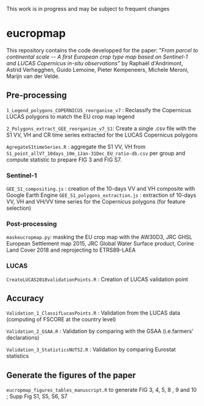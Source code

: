 This work is in progress and may be subject to frequent changes

# eucropmap

This repository contains the code developped for the paper:
"*From parcel to continental scale -- A first European crop type map based on Sentinel-1 and LUCAS Copernicus in-situ observations*" 
by Raphaël d'Andrimont, Astrid Verhegghen, Guido Lemoine, Pieter Kempeneers, Michele Meroni, Marijn van der Velde.

## Pre-processing
 `1_Legend_polygons_COPERNICUS_reorganise_v7` : Reclassify the Copernicus LUCAS polygons to match the EU crop map legend
 
 `2_Polygons_extract_GEE_reorganize_v7_S1`: Create a single .csv file with the S1 VV, VH and CR time series extracted for the LUCAS Copernicus polygons

  `AgregateS1timeSeries.R` : aggregate the S1 VV, VH from `S1_point_allV7_10days_10m_1Jan-31Dec_EU_ratio-db.csv` per group and compute statistic to prepare FIG 3 and FIG S7.
  
  
### Sentinel-1
 `GEE_S1_compositing.js` : creation of the 10-days VV and VH composite with Google Earth Engine
 `GEE_S1_polygons_extraction.js` : extraction of 10-days VV, VH and VH/VV time series for the Copernicus polygons (for feature selection)

### Post-processing
`maskeucropmap.py`: masking the EU crop map with the AW30D3, JRC GHSL European Settlement map 2015, JRC Global Water Surface product, Corine Land Cover 2018 and reprojecting to ETRS89-LAEA

### LUCAS

`CreateLUCAS2018validationPoints.R` : Creation of LUCAS validation point


## Accuracy 

`Validation_1_ClassifLucasPoints.R` : Validation from the LUCAS data (computing of FSCORE at the country level)

`Validation_2_GSAA.R` : Validation by comparing with the GSAA (i.e.farmers' declarations) 

`Validation_3_StatisticsNUTS2.R` : Validation by comparing Eurostat statistics




## Generate the figures of the paper

 `eucropmap_figures_tables_manuscript.R` to generate  FIG 3, 4, 5, 8 , 9 and  10 ; Supp Fig S1, S5, S6, S7
